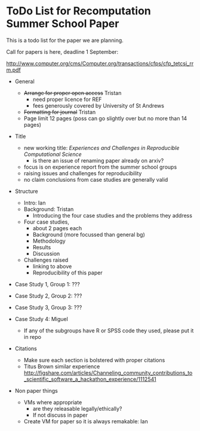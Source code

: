 ToDo List for Recomputation Summer School Paper
======================

This is a todo list for the paper we are planning. 

Call for papers is here, deadline 1 September:

http://www.computer.org/cms/Computer.org/transactions/cfps/cfp_tetcsi_rrm.pdf

* General
    * ~~Arrange for proper open access~~ Tristan
        * need proper licence for REF
        * fees generously covered by University of St Andrews
    * ~~Formatting for journal~~ Tristan
    * Page limit 12 pages (poss can go slightly over but no more than 14 pages)

* Title
    * new working title: *Experiences and Challenges in Reproducible Computational Science*
        * is there an issue of renaming paper already on arxiv?
    * focus is on experience report from the summer school groups
    * raising issues and challenges for reproducibility
    * no claim conclusions from case studies are generally valid

* Structure
    * Intro: Ian
    * Background: Tristan
        * Introducing the four case studies and the problems they address
    * Four case studies, 
        * about 2 pages each
        * Background (more focussed than general bg)
        * Methodology
        * Results
        * Discussion
    * Challenges raised
        * linking to above
        * Reproducibility of this paper

* Case Study 1, Group 1: ???

* Case Study 2, Group 2: ???

* Case Study 3, Group 3: ???

* Case Study 4: Miguel
    * If any of the subgroups have R or SPSS code they used, please put it in repo

* Citations
    * Make sure each section is bolstered with proper citations
    * Titus Brown similar experience http://figshare.com/articles/Channeling_community_contributions_to_scientific_software_a_hackathon_experience/1112541

* Non paper things
    * VMs where appropriate
        * are they releasable legally/ethically?
        * If not discuss in paper
    * Create VM for paper so it is always remakable: Ian 

